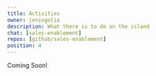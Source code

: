 ```yaml
---
title: Activities
owner: jeningolia
description: What there is to do on the island
chat: [sales-enablement]
repos: [github/sales-enablement]
position: 4
---
```


Coming Soon!
